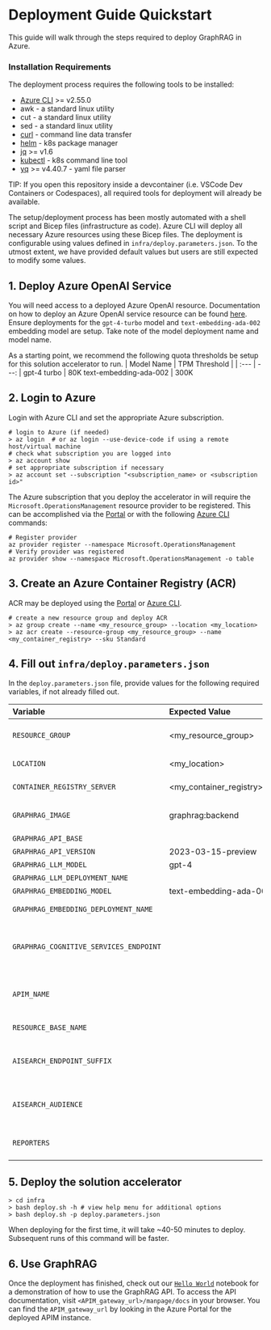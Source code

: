 # Deployment Guide Quickstart

This guide will walk through the steps required to deploy GraphRAG in Azure.

### Installation Requirements
The deployment process requires the following tools to be installed:

* [Azure CLI](https://learn.microsoft.com/en-us/cli/azure/install-azure-cli) >= v2.55.0
* awk - a standard linux utility
* cut - a standard linux utility
* sed - a standard linux utility
* [curl](https://curl.se) - command line data transfer
* [helm](https://helm.sh/docs/intro/install) - k8s package manager
* [jq](https://jqlang.github.io/jq/download) >= v1.6
* [kubectl](https://kubernetes.io/docs/tasks/tools) - k8s command line tool
* [yq](https://github.com/mikefarah/yq?tab=readme-ov-file#install) >= v4.40.7 - yaml file parser

TIP: If you open this repository inside a devcontainer (i.e. VSCode Dev Containers or Codespaces), all required tools for deployment will already be available.

The setup/deployment process has been mostly automated with a shell script and Bicep files (infrastructure as code). Azure CLI will deploy all necessary Azure resources using these Bicep files. The deployment is configurable using values defined in `infra/deploy.parameters.json`. To the utmost extent, we have provided default values but users are still expected to modify some values.

## 1. Deploy Azure OpenAI Service
You will need access to a deployed Azure OpenAI resource. Documentation on how to deploy an Azure OpenAI service resource can be found [here](https://learn.microsoft.com/en-us/azure/ai-services/openai/how-to/create-resource?pivots=web-portal). Ensure deployments for the `gpt-4-turbo` model and `text-embedding-ada-002` embedding model are setup. Take note of the model deployment name and model name.

As a starting point, we recommend the following quota thresholds be setup for this solution accelerator to run.
| Model Name | TPM Threshold |
| :--- | ---: |
gpt-4 turbo            | 80K
text-embedding-ada-002 | 300K

## 2. Login to Azure
Login with Azure CLI and set the appropriate Azure subscription.
```shell
# login to Azure (if needed)
> az login  # or az login --use-device-code if using a remote host/virtual machine
# check what subscription you are logged into
> az account show
# set appropriate subscription if necessary
> az account set --subscription "<subscription_name> or <subscription id>"
```

The Azure subscription that you deploy the accelerator in will require the `Microsoft.OperationsManagement` resource provider to be registered.
This can be accomplished via the [Portal](https://learn.microsoft.com/en-us/azure/azure-resource-manager/management/resource-providers-and-types#azure-ortal) or with the following [Azure CLI](https://learn.microsoft.com/en-us/azure/azure-resource-manager/management/resource-providers-and-types#azure-cli) commands:

```shell
# Register provider
az provider register --namespace Microsoft.OperationsManagement
# Verify provider was registered
az provider show --namespace Microsoft.OperationsManagement -o table
```

## 3. Create an Azure Container Registry (ACR)
ACR may be deployed using the [Portal](https://learn.microsoft.com/en-us/azure/container-registry/container-registry-get-started-portal?tabs=azure-cli) or [Azure CLI](https://learn.microsoft.com/en-us/azure/container-registry/container-registry-get-started-azure-cli).

```shell
# create a new resource group and deploy ACR
> az group create --name <my_resource_group> --location <my_location>
> az acr create --resource-group <my_resource_group> --name <my_container_registry> --sku Standard
```

## 4. Fill out `infra/deploy.parameters.json`

In the `deploy.parameters.json` file, provide values for the following required variables, if not already filled out.

| Variable | Expected Value | Required | Description
| :--- | :--- | --- | ---: |
`RESOURCE_GROUP`                       | <my_resource_group>                | Yes | The resource group that GraphRAG will be deployed in. Will get created automatically if the resource group does not exist.
`LOCATION`                             | <my_location>                      | Yes | The azure cloud region to deploy GraphRAG resources in.
`CONTAINER_REGISTRY_SERVER`            | <my_container_registry>.azurecr.io | Yes | Name of the Azure Container Registry where the `graphrag` docker image is hosted.
`GRAPHRAG_IMAGE`                       | graphrag:backend                   | No  | The name and tag of the graphrag docker image in the container registry. Will default to `graphrag:backend`.
`GRAPHRAG_API_BASE`                    |                                    | Yes | Azure OpenAI service endpoint.
`GRAPHRAG_API_VERSION`                 | 2023-03-15-preview                 | Yes | Azure OpenAI API version.
`GRAPHRAG_LLM_MODEL`                   | gpt-4                              | Yes | Name of the gpt-4 turbo model.
`GRAPHRAG_LLM_DEPLOYMENT_NAME`         |                                    | Yes | Deployment name of the gpt-4 turbo model.
`GRAPHRAG_EMBEDDING_MODEL`             | text-embedding-ada-002             | Yes | Name of the Azure OpenAI embedding model.
`GRAPHRAG_EMBEDDING_DEPLOYMENT_NAME`   |                                    | Yes | Deployment name of the Azure OpenAI embedding model.
`GRAPHRAG_COGNITIVE_SERVICES_ENDPOINT` |                                    | No  | Endpoint for cognitive services identity authorization. Will default to `https://cognitiveservices.azure.com/.default` for Azure Commercial cloud but should be defined for deployments in other Azure clouds.
`APIM_NAME`                            |                                    | No  | Hostname of the API. Must be a globally unique name. The API will be accessible at `https://<APIM_NAME>.azure-api.net`. If not provided a unique name will be generated.
`RESOURCE_BASE_NAME`                   |                                    | No  | Suffix to apply to all azure resource names. If not provided a unique suffix will be generated.
`AISEARCH_ENDPOINT_SUFFIX`             |                                    | No  | Suffix to apply to AI search endpoint. Will default to `search.windows.net` for Azure Commercial cloud but should be overriden for deployments in other Azure clouds.
`AISEARCH_AUDIENCE`                    |                                    | No  | Audience for AAD for AI Search. Will default to `https://search.azure.com/` for Azure Commercial cloud but should be overriden for deployments in other Azure clouds.D
`REPORTERS`                            |                                    | No  | The type of logging to enable. If not provided, logging will be saved to a file in Azure Storage and to the console in AKS.

## 5. Deploy the solution accelerator
```
> cd infra
> bash deploy.sh -h # view help menu for additional options
> bash deploy.sh -p deploy.parameters.json
```
When deploying for the first time, it will take ~40-50 minutes to deploy. Subsequent runs of this command will be faster.

## 6. Use GraphRAG
Once the deployment has finished, check out our [`Hello World`](../notebooks/HelloWorld.ipynb) notebook for a demonstration of how to use the GraphRAG API. To access the API documentation, visit `<APIM_gateway_url>/manpage/docs` in your browser. You can find the `APIM_gateway_url` by looking in the Azure Portal for the deployed APIM instance.
